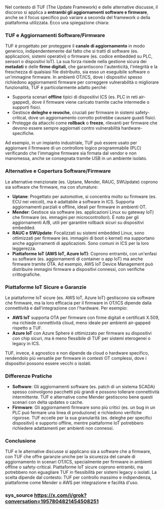 Nel contesto di TUF (The Update Framework) e delle alternative discusse, il discorso si applica a **entrambi gli aggiornamenti software e firmware**, anche se il focus specifico può variare a seconda del framework o della piattaforma utilizzata. Ecco una spiegazione chiara:

### TUF e Aggiornamenti Software/Firmware
TUF è progettato per proteggere il **canale di aggiornamento** in modo generico, indipendentemente dal fatto che si tratti di software (es. applicazioni, sistemi operativi) o firmware (es. codice embedded su PLC, sensori o dispositivi IoT). La sua forza risiede nella gestione sicura dei **metadati** e delle **firme digitali**, che garantiscono l'autenticità, l'integrità e la freschezza di qualsiasi file distribuito, sia esso un eseguibile software o un'immagine firmware. In ambienti OT/ICS, dove i dispositivi spesso richiedono aggiornamenti firmware per correggere vulnerabilità o migliorare funzionalità, TUF è particolarmente adatto perché:

- Supporta scenari **offline** tipici di dispositivi ICS (es. PLC in reti air-gapped), dove il firmware viene caricato tramite cache intermedie o supporti fisici.
- Gestisce **deleghe e revoche**, cruciali per firmware in sistemi safety-critical, dove un aggiornamento corrotto potrebbe causare guasti fisici.
- Protegge da attacchi come **rollback** o **freeze**, rilevanti per firmware che devono essere sempre aggiornati contro vulnerabilità hardware-specifiche.

Ad esempio, in un impianto industriale, TUF può essere usato per aggiornare il firmware di un controllore logico programmabile (PLC) verificando che l'immagine firmware sia firmata dal vendor e non manomessa, anche se consegnata tramite USB in un ambiente isolato.

### Alternative e Copertura Software/Firmware
Le alternative menzionate (es. Uptane, Mender, RAUC, SWUpdate) coprono sia software che firmware, ma con sfumature:

- **Uptane**: Progettato per automotive, si concentra molto su firmware (es. ECU nei veicoli), ma è adattabile a software in ICS. Supporta aggiornamenti parziali e offline, ideali per firmware in ambienti OT.
- **Mender**: Gestisce sia software (es. applicazioni Linux su gateway IoT) che firmware (es. immagini per microcontrollori). È noto per gli aggiornamenti A/B, utili per garantire rollback sicuri su dispositivi embedded.
- **RAUC e SWUpdate**: Focalizzati su sistemi embedded Linux, sono ottimizzati per firmware (es. immagini di boot o kernel) ma supportano anche aggiornamenti di applicazioni. Sono comuni in ICS per la loro leggerezza.
- **Piattaforme IoT (AWS IoT, Azure IoT)**: Coprono entrambi, con un'enfasi su software (es. aggiornamenti di container o app IoT) ma anche firmware tramite OTA. Ad esempio, AWS IoT Device Management può distribuire immagini firmware a dispositivi connessi, con verifiche crittografiche.

### Piattaforme IoT Sicure e Garanzie
Le piattaforme IoT sicure (es. AWS IoT, Azure IoT) gestiscono sia software che firmware, ma la loro efficacia per il firmware in OT/ICS dipende dalla connettività e dall'integrazione con l'hardware. Per esempio:
- **AWS IoT** supporta OTA per firmware con firme digitali e certificati X.509, ma richiede connettività cloud, meno ideale per ambienti air-gapped rispetto a TUF.
- **Azure IoT** con Azure Sphere è ottimizzato per firmware su dispositivi con chip sicuri, ma è meno flessibile di TUF per sistemi eterogenei o legacy in ICS.

TUF, invece, è agnostico e non dipende da cloud o hardware specifico, rendendolo più versatile per firmware in contesti OT complessi, dove i dispositivi possono essere vecchi o isolati.

### Differenze Pratiche
- **Software**: Gli aggiornamenti software (es. patch di un sistema SCADA) spesso coinvolgono pacchetti più grandi e possono tollerare connettività intermittente. TUF e alternative come Mender gestiscono bene questi scenari con delta updates o cache.
- **Firmware**: Gli aggiornamenti firmware sono più critici (es. un bug in un PLC può fermare una linea di produzione) e richiedono verifiche rigorose. TUF eccelle per la sua granularità (es. deleghe per specifici dispositivi) e supporto offline, mentre piattaforme IoT potrebbero richiedere adattamenti per ambienti non connessi.

### Conclusione
TUF e le alternative discusse si applicano sia a software che a firmware, con TUF che offre garanzie uniche per la sicurezza del canale di aggiornamento in scenari OT/ICS, specialmente per firmware in ambienti offline o safety-critical. Piattaforme IoT sicure coprono entrambi, ma potrebbero non eguagliare TUF in flessibilità per sistemi legacy o isolati. La scelta dipende dal contesto: TUF per controllo massimo e indipendenza, piattaforme come Mender o AWS per integrazione e facilità d'uso.

### sys_source https://x.com/i/grok?conversation=1957804821454508251
